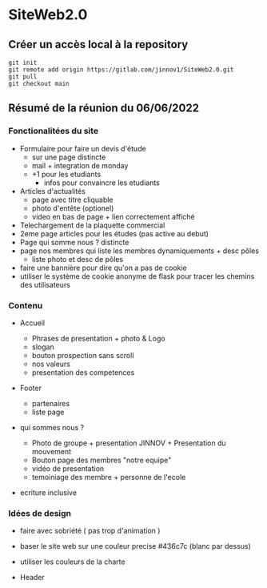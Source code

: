 # SiteWeb2.0

## Créer un accès local à la repository 

```
git init
git remote add origin https://gitlab.com/jinnov1/SiteWeb2.0.git
git pull
git checkout main
```

## Résumé de la réunion du 06/06/2022

### Fonctionalitées du site

* Formulaire pour faire un devis d'étude
  * sur une page distincte
  * mail + integration de monday
  * +1 pour les etudiants
    * infos pour convaincre les etudiants
* Articles d'actualités
  * page avec titre cliquable
  * photo d'entête (optionel)
  * video en bas de page + lien correctement affiché
* Telechargement de la plaquette commercial
* 2eme page articles pour les études (pas active au debut)
* Page qui somme nous ? distincte
* page nos membres qui liste les membres dynamiquements + desc pôles
  * liste photo et desc de pôles
* faire une bannière pour dire qu'on a pas de cookie
* utiliser le système de cookie anonyme de flask pour tracer les chemins des utilisateurs

### Contenu

* Accueil
  * Phrases de presentation + photo & Logo
  * slogan
  * bouton prospection sans scroll
  * nos valeurs
  * presentation des competences

* Footer
  * partenaires
  * liste page

* qui sommes nous ?
  * Photo de groupe + presentation JINNOV + Presentation du mouvement 
  * Bouton page des membres "notre equipe"
  * vidéo de presentation
  * temoiniage des membre + personne de l'ecole

* ecriture inclusive


### Idées de design

* faire avec sobriété ( pas trop d'animation )
* baser le site web sur une couleur precise #436c7c (blanc par dessus)
* utiliser les couleurs de la charte

* Header





